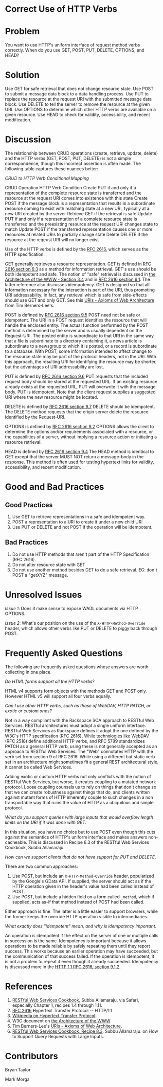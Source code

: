 # Correct Use of HTTP Verbs

# Problem

You want to use HTTP's uniform interface of request method verbs correctly. When do you use GET, POST, PUT, DELETE, OPTIONS, and HEAD?

# Solution

Use GET for safe retrieval that does not change resource state. Use POST to submit a message data block to a data handling process. Use PUT to replace the resource at the request URI with the submitted message data block. Use DELETE to tell the server to remove the resource at the given URI. Use OPTIONS to determine which other HTTP verbs are available on a given resource. Use HEAD to check for validity, accessibility, and recent modification.

# Discussion

The relationship between CRUD operations (create, retrieve, update, delete) and the HTTP verbs (GET, POST, PUT, DELETE) is not a simple correspondence, though this incorrect assertion is often made. The following table captures these nuances better:

*CRUD to HTTP Verb Conditional Mapping*

CRUD Operation
HTTP Verb
Condition
Create
PUT
if and only if a representation of the complete resource state is transferred and the resource at the request URI comes into existence with this state
Create
POST
if the message block is a representation that results in a subordinate resource coming to exist with matching state at a new URI, typically at a new URI created by the server
Retrieve
GET
if the retrieval is safe
Update
PUT
if and only if a representation of a complete resource state is transferred and the preexisting resource at the request URI changes state to match
Update
POST
if the transferred representation causes one or more resources at related URIs to partially change state
Delete
DELETE
if the resource at the reqeust URI will no longer exist

Use of the HTTP verbs is defined by the [RFC 2616](http://www.w3.org/Protocols/rfc2616/rfc2616-sec9.htmlt), which serves as the HTTP specification.

GET generally retrieves a resource representation. GET is defined in [RFC 2616 section 9.3](http://www.w3.org/Protocols/rfc2616/rfc2616-sec9.html#sec9.3) as a method for information retrieval. GET's use should be both idempotent and safe. The notion of "safe" retrieval is discussed in [the Architecture of the WWW - Section 3.4](http://www.w3.org/Protocols/rfc2616/rfc2616-sec9.html#sec9.3) and in [RFC 2616 section 9.1](http://www.w3.org/Protocols/rfc2616/rfc2616-sec9.html#sec9.1). The latter reference also discusses idempotency. GET is designed so that all information necessary for the interaction is part of the URI, thus promoting URI addressability. In fact, any retrieval which is safe from side-effects should use GET and only GET. See this [URIs - Axioms of Web Architecture](http://www.w3.org/DesignIssues/Axioms.html#GET2) from Tim Berners-Lee's.

POST is defined by [RFC 2616 section 9.5](http://www.w3.org/Protocols/rfc2616/rfc2616-sec9.html#sec9.5) POST need not be safe or idempotent. The URI in a POST request identifies the resource that will handle the enclosed entity. The actual function performed by the POST method is determined by the server and is usually dependent on the Request-URI. The posted entity is subordinate to that URI in the same way that a file is subordinate to a directory containing it, a news article is subordinate to a newsgroup to which it is posted, or a record is subordinate to a database. With POST, some information intended to affect change to the resource state may be part of the protocol headers, not in the URI. With this approach, the resulting URI for identifying the resource may be shorter, but the advantages of URI addressability are lost.

PUT is defined by [RFC 2616 section 9.6](http://www.w3.org/Protocols/rfc2616/rfc2616-sec9.html#sec9.6) PUT requests that the included request body should be stored at the requested URL. If an existing resource already exists at the requested URL, PUT will overwrite it with the message body. PUT is idempotent. Note that the client request supplies a suggested URI where the new resource might be located.

DELETE is defined by [RFC 2616 section 9.7](http://www.w3.org/Protocols/rfc2616/rfc2616-sec9.html#sec9.7) DELETE should be idempotent. The DELETE method requests that the origin server delete the resource identified by the Request-URI.

OPTIONS is defined by [RFC 2616 section 9.2](http://www.w3.org/Protocols/rfc2616/rfc2616-sec9.html#sec9.2) OPTIONS allows the client to determine the options and/or requirements associated with a resource, or the capabilities of a server, without implying a resource action or initiating a resource retrieval.

HEAD is defined by [RFC 2616 section 9.4](http://www.w3.org/Protocols/rfc2616/rfc2616-sec9.html#sec9.4) The HEAD method is identical to GET except that the server MUST NOT return a message-body in the response. This method is often used for testing hypertext links for validity, accessibility, and recent modification.

# Good and Bad Practices

## Good Practices

1.  Use GET to retrieve representations in a safe and idempotent way.
2.  POST a representation to a URI to create it under a new child URI
3.  Use PUT or DELETE and not POST if the operation will be idempotent.

## Bad Practices

1.  Do not use HTTP methods that aren't part of the HTTP Specification (RFC 2616).
2.  Do not alter resource state with GET
3.  Do not use another method besides GET to do a safe retrieval. EG: don't POST a "getXYZ" message.

# Unresolved Issues

*Issue 1*: Does it make sense to expose WADL documents via HTTP OPTIONS.

*Issue 2*: What's our position on the use of the `X-HTTP-Method-Override` header, which allows other verbs like PUT or DELETE to piggy back through POST.

# Frequently Asked Questions

The following are frequently asked questions whose answers are worth collecting in one place.

*Do HTML forms support all the HTTP verbs?*

HTML v4 supports form objects with the methods GET and POST only. However HTML v5 will support all four verbs equally.

*Can I use other HTTP verbs, such as those of WebDAV, HTTP PATCH, or exotic or custom ones?*

Not in a way compliant with the Rackspace SOA approach to RESTful Web Services. RESTful architectures must adopt a single uniform interface. RESTful Web Services as Rackspace defines it adopt the one defined by the W3C's HTTP specification (RFC 2616). While technologies like WebDAV (RFC 2518) define additional HTTP verbs, and RFC 5789 standardizes PATCH as a general HTTP verb, using these is not generally accepted as an approach to RESTful Web Services. The "Web" connotates HTTP with the verb set from section 9 of RFC 2616. While using a different but static verb set in an architecture might sometimes fit a general REST architectural style, it cannot be called Web Services.

Adding exotic or custom HTTP verbs not only conflicts with the notion of RESTful Web Services, but worse, it creates coupling to a mutated
network protocol. Loose coupling counsels us to rely on things that don't change so that we can create robustness against things that do,
and clients written against mutant forms of HTTP inherently couple to such changes in a non transportable way that ruins the value of HTTP as
a ubiquitous and simple protocol.

*What do you support queries with large inputs that would overflow length limits on the URI if it was done with GET.*

In this situation, you have no choice but to use POST even though this cuts against the semantics of HTTP's uniform interface and makes answers non-cacheable. This is discussed in Recipe 8.3 of the RESTful Web Services Cookbook, Subbu Allamaraju.

*How can we support clients that do not have support for PUT and DELETE.*

There are two common approaches:

1.  Use POST, but include an `X-HTTP-Method-Override` header, popularized by the Google's GData API. If supplied, the server should act as if the HTTP operation given in the header's value had been called instead of POST.
2.  Use POST, but include a hidden field on a form called `_method`, which if supplied, acts as-if that method instead of POST had been called.

Either approach is fine. The latter is a little easier to support browsers, while the former keeps the override HTTP operation visible to intermediaries.

*What exactly does "idempotent" mean, and why is idempotency important.*

An operation is idempotent if the effect on the server of one or multiple calls in succession is the same. Idempotency is important because it allows operations to be made reliable by safely repeating them until they report success. This works because an earlier operation may have succeeded, but the communication of that success failed. If the operation is idempotent, it is not a problem to repeat it even though it already succeeded. Idempotency is discussed more in the [HTTP 1.1 RFC 2616, section 9.1.2](http://www.w3.org/Protocols/rfc2616/rfc2616-sec9.html#sec9.1.2).

# References

1.  [RESTful Web Services Cookbook](http://search.safaribooksonline.com/9780596809140), Subbu Allamaraju. via Safari, especially Chapter 1, recipes 1.4 through 1.11.
2.  [RFC 2616](http://www.w3.org/Protocols/rfc2616/rfc2616.html) Hypertext Transfer Protocol -- HTTP/1.1
3.  [Wikipedia on Hypertext Transfer Protocol](http://en.wikipedia.org/wiki/Hypertext_Transfer_Protocol).
4.  W3C document on [the Architecture of the WWW](http://www.w3.org/TR/webarch/)
5.  Tim Berners-Lee's [URIs - Axioms of Web Architecture](http://www.w3.org/DesignIssues/Axioms.html).
6.  [RESTful Web Services Cookbook, Recipe 8.3](http://search.safaribooksonline.com/9780596809140/recipe-how-to-support-queries-with-large-inputs), Subbu Allamaraju. on How to Support Query Requests with Large Inputs.

# Contributors

Bryan Taylor

Mark Morga
